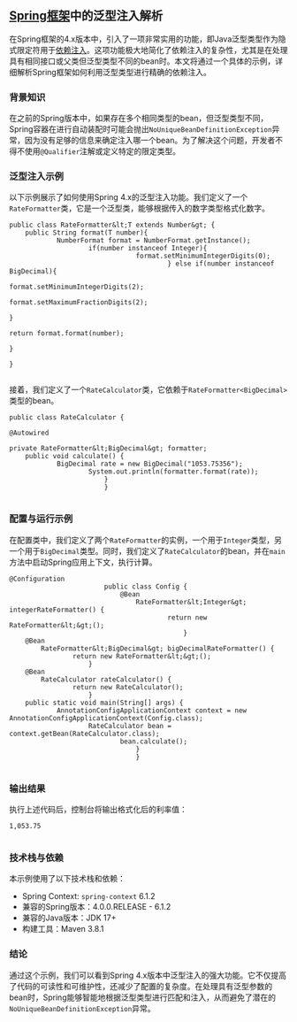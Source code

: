 ## [Spring框架](https://so.csdn.net/so/search?q=Spring%E6%A1%86%E6%9E%B6&spm=1001.2101.3001.7020)中的泛型注入解析

在Spring框架的4.x版本中，引入了一项非常实用的功能，即Java泛型类型作为隐式限定符用于[依赖注入](https://so.csdn.net/so/search?q=%E4%BE%9D%E8%B5%96%E6%B3%A8%E5%85%A5&spm=1001.2101.3001.7020)。这项功能极大地简化了依赖注入的复杂性，尤其是在处理具有相同接口或父类但泛型类型不同的bean时。本文将通过一个具体的示例，详细解析Spring框架如何利用泛型类型进行精确的依赖注入。

### 背景知识

在之前的Spring版本中，如果存在多个相同类型的bean，但泛型类型不同，Spring容器在进行自动装配时可能会抛出`NoUniqueBeanDefinitionException`异常，因为没有足够的信息来确定注入哪一个bean。为了解决这个问题，开发者不得不使用`@Qualifier`注解或定义特定的限定类型。

### 泛型注入示例

以下示例展示了如何使用Spring 4.x的泛型注入功能。我们定义了一个`RateFormatter`类，它是一个泛型类，能够根据传入的数字类型格式化数字。

```
public class RateFormatter&lt;T extends Number&gt; {
    public String format(T number){
            NumberFormat format = NumberFormat.getInstance();
                    if(number instanceof Integer){
                                format.setMinimumIntegerDigits(0);
                                        } else if(number instanceof BigDecimal){
                                                    format.setMinimumIntegerDigits(2);
                                                                format.setMaximumFractionDigits(2);
                                                                        }
                                                                                return format.format(number);
                                                                                    }
                                                                                    }
                                                                                    
```

接着，我们定义了一个`RateCalculator`类，它依赖于`RateFormatter<BigDecimal>`类型的bean。

```
public class RateCalculator {
                                                                                        @Autowired
                                                                                            private RateFormatter&lt;BigDecimal&gt; formatter;
    public void calculate() {
            BigDecimal rate = new BigDecimal("1053.75356");
                    System.out.println(formatter.format(rate));
                        }
                        }
                        
```

### 配置与运行示例

在配置类中，我们定义了两个`RateFormatter`的实例，一个用于`Integer`类型，另一个用于`BigDecimal`类型。同时，我们定义了`RateCalculator`的bean，并在`main`方法中启动Spring应用上下文，执行计算。

```
@Configuration
                        public class Config {
                            @Bean
                                RateFormatter&lt;Integer&gt; integerRateFormatter() {
                                        return new RateFormatter&lt;&gt;();
                                            }
    @Bean
        RateFormatter&lt;BigDecimal&gt; bigDecimalRateFormatter() {
                return new RateFormatter&lt;&gt;();
                    }
    @Bean
        RateCalculator rateCalculator() {
                return new RateCalculator();
                    }
    public static void main(String[] args) {
            AnnotationConfigApplicationContext context = new AnnotationConfigApplicationContext(Config.class);
                    RateCalculator bean = context.getBean(RateCalculator.class);
                            bean.calculate();
                                }
                                }
                                
```

### 输出结果

执行上述代码后，控制台将输出格式化后的利率值：

```
1,053.75
                                
```

### 技术栈与依赖

本示例使用了以下技术栈和依赖：

-   Spring Context: `spring-context` 6.1.2
-   兼容的Spring版本：4.0.0.RELEASE - 6.1.2
-   兼容的Java版本：JDK 17+
-   构建工具：Maven 3.8.1

### 结论

通过这个示例，我们可以看到Spring 4.x版本中泛型注入的强大功能。它不仅提高了代码的可读性和可维护性，还减少了配置的复杂度。在处理具有泛型参数的bean时，Spring能够智能地根据泛型类型进行匹配和注入，从而避免了潜在的`NoUniqueBeanDefinitionException`异常。
